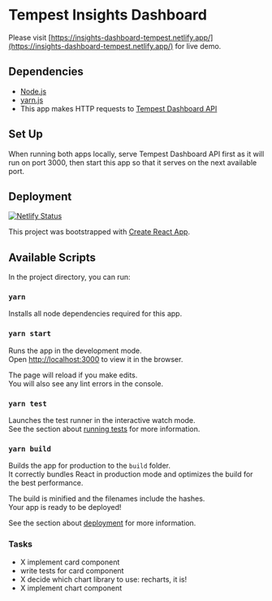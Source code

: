 # Tempest Insights Dashboard

Please visit [https://insights-dashboard-tempest.netlify.app/](https://insights-dashboard-tempest.netlify.app/) for live demo.


## Dependencies
- [Node.js](https://nodejs.org/en/)
- [yarn.js](https://yarnpkg.com/getting-started/install)
- This app makes HTTP requests to [Tempest Dashboard API](https://github.com/minachuong/tempest_dashboard_api)

## Set Up

When running both apps locally, serve Tempest Dashboard API first as it will run on port 3000, then start this app so that it serves on the next available port.

## Deployment
 [![Netlify Status](https://api.netlify.com/api/v1/badges/489bf3a1-45af-40ca-b56a-53ad003a1c12/deploy-status)](https://app.netlify.com/sites/elastic-mcnulty-02ecdd/deploys)

This project was bootstrapped with [Create React App](https://github.com/facebook/create-react-app).

## Available Scripts

In the project directory, you can run:
### `yarn` 

Installs all node dependencies required for this app.

### `yarn start`

Runs the app in the development mode.\
Open [http://localhost:3000](http://localhost:3000) to view it in the browser.

The page will reload if you make edits.\
You will also see any lint errors in the console.

### `yarn test`

Launches the test runner in the interactive watch mode.\
See the section about [running tests](https://facebook.github.io/create-react-app/docs/running-tests) for more information.

### `yarn build`

Builds the app for production to the `build` folder.\
It correctly bundles React in production mode and optimizes the build for the best performance.

The build is minified and the filenames include the hashes.\
Your app is ready to be deployed!

See the section about [deployment](https://facebook.github.io/create-react-app/docs/deployment) for more information.



### Tasks
- X implement card component
- write tests for card component
- X decide which chart library to use: recharts, it is!
- X implement chart component